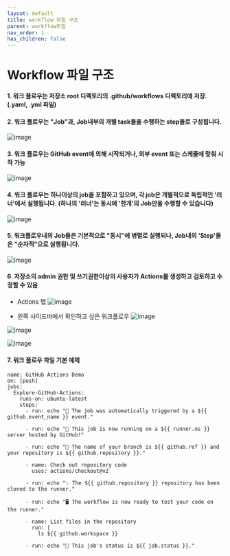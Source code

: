 ```yaml
---
layout: default
title: workflow 파일 구조
parent: workflow파일
nav_order: 1
has_children: false
---
```



# Workflow 파일 구조

#### 1. 워크 플로우는 저장소 root 디렉토리의 .github/workflows 디렉토리에 저장. (.yaml, .yml 파일)

#### 2. 워크 플로우는 "Job"과, Job내부의 개별 task들을 수행하는 step들로 구성됩니다. 
![image](https://user-images.githubusercontent.com/40287191/122013912-9bd65d80-cdf9-11eb-8a4a-68410a42b116.png)

#### 3. 워크 플로우는 GitHub event에 의해 시작되거나, 외부 event 또는 스케쥴에 맞춰 시작 가능

![image](https://user-images.githubusercontent.com/40287191/122313123-993a4c00-cf50-11eb-9e0c-e51ff8aad9c3.png)


#### 4. 워크 플로우는 하나이상의 job을 포함하고 있으며, 각 job은 개별적으로 독립적인 '러너'에서 실행됩니다. (하나의 '러너'는 동시에 '한개'의 Job만을 수행할 수 있습니다)

![image](https://user-images.githubusercontent.com/40287191/122313244-d4d51600-cf50-11eb-808c-84814e8740dc.png)


#### 5. 워크플로우내의 Job들은 기본적으로 "동시"에 병렬로 실행되나, Job내의 'Step'들은 "순차적"으로 실행됩니다. 

  ![image](https://user-images.githubusercontent.com/40287191/122321582-0c4abf00-cf5f-11eb-8cda-d07403edaa2c.png)


#### 6. 저장소의 admin 권한 및 쓰기권한이상의 사용자가 Actions를 생성하고 검토하고 수정할 수 있음

- Actions 탭
![image](https://user-images.githubusercontent.com/40287191/122313379-0f3eb300-cf51-11eb-9cb5-96d976bdc1c2.png)

- 왼쪽 사이드바에서 확인하고 싶은 워크플로우
![image](https://user-images.githubusercontent.com/40287191/122313383-14036700-cf51-11eb-98c8-e8b399a15420.png)

![image](https://user-images.githubusercontent.com/40287191/122313467-3ac19d80-cf51-11eb-8065-8869095b5ced.png)

![image](https://user-images.githubusercontent.com/40287191/122313495-490fb980-cf51-11eb-8d2d-56bd517a3724.png)

#### 7. 워크 플로우 파일 기본 예제

```
name: GitHub Actions Demo
on: [push]
jobs:
  Explore-GitHub-Actions:
    runs-on: ubuntu-latest
    steps:
      - run: echo "🎉 The job was automatically triggered by a ${{ github.event_name }} event."
      
      - run: echo "🐧 This job is now running on a ${{ runner.os }} server hosted by GitHub!"
      
      - run: echo "🔎 The name of your branch is ${{ github.ref }} and your repository is ${{ github.repository }}."
      
      - name: Check out repository code
        uses: actions/checkout@v2
      
      - run: echo "💡 The ${{ github.repository }} repository has been cloned to the runner."
      
      - run: echo "🖥️ The workflow is now ready to test your code on the runner."
      
      - name: List files in the repository
        run: |
          ls ${{ github.workspace }}
      
      - run: echo "🍏 This job's status is ${{ job.status }}."
```




